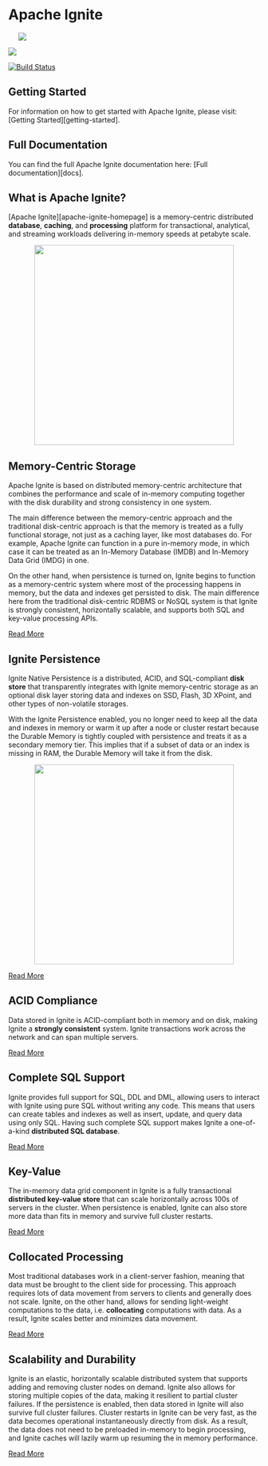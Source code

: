 # Apache Ignite

<a href="https://ignite.apache.org/"><img src="https://ignite.apache.org/images/logo3.png" hspace="20"/></a>

<a href="https://ci.ignite.apache.org/viewType.html?buildTypeId=IgniteTests24Java8_RunAll&branch_IgniteTests24Java8=%3Cdefault%3E"><img src="https://ci.ignite.apache.org/app/rest/builds/buildType:(id:IgniteTests24Java8_RunAll)/statusIcon.svg"/></a>

[![Build Status](https://travis-ci.com/Mmuzaf/ignite.svg?branch=master)](https://travis-ci.com/Mmuzaf/ignite)

## Getting Started

For information on how to get started with Apache Ignite, please visit: [Getting Started][getting-started].

## Full Documentation

You can find the full Apache Ignite documentation here: [Full documentation][docs].


## What is Apache Ignite?

[Apache Ignite][apache-ignite-homepage] is a memory-centric distributed <strong>database</strong>, <strong>caching</strong>,
 and <strong>processing</strong> platform for transactional, analytical, and streaming workloads delivering in-memory
 speeds at petabyte scale.

<p align="center">
    <a href="https://ignite.apache.org/whatisignite.html">
        <img src="https://ignite.apache.org/images/ignite_architecture.png" width="400px"/>
    </a>
</p>

## Memory-Centric Storage
Apache Ignite is based on distributed memory-centric architecture that combines the performance and scale of in-memory
computing together with the disk durability and strong consistency in one system.

The main difference between the memory-centric approach and the traditional disk-centric approach is that the memory
is treated as a fully functional storage, not just as a caching layer, like most databases do.
For example, Apache Ignite can function in a pure in-memory mode, in which case it can be treated as an
In-Memory Database (IMDB) and In-Memory Data Grid (IMDG) in one.

On the other hand, when persistence is turned on, Ignite begins to function as a memory-centric system where most of
the processing happens in memory, but the data and indexes get persisted to disk. The main difference here
from the traditional disk-centric RDBMS or NoSQL system is that Ignite is strongly consistent, horizontally
scalable, and supports both SQL and key-value processing APIs.

[Read More](https://ignite.apache.org/arch/memorycentric.html)

## Ignite Persistence

Ignite Native Persistence is a distributed, ACID, and SQL-compliant **disk store** that transparently integrates with
Ignite memory-centric storage as an optional disk layer storing data and indexes on SSD,
 Flash, 3D XPoint, and other types of non-volatile storages.

With the Ignite Persistence enabled, you no longer need to keep all the data and indexes in memory or warm it
up after a node or cluster restart because the Durable Memory is tightly coupled with persistence and treats
it as a secondary memory tier. This implies that if a subset of data or an index is missing in RAM,
the Durable Memory will take it from the disk.

<p align="center">
    <a href="https://apacheignite.readme.io/docs/distributed-persistent-store">
        <img src="https://ignite.apache.org/images/native_persistence.png?renew" width="400px"/>
    </a>
</p>

[Read More](https://ignite.apache.org/arch/persistence.html)

## ACID Compliance
Data stored in Ignite is ACID-compliant both in memory and on disk, making Ignite a **strongly consistent** system. Ignite transactions work across the network and can span multiple servers.

[Read More](https://apacheignite.readme.io/docs/transactions)

## Complete SQL Support
Ignite provides full support for SQL, DDL and DML, allowing users to interact with Ignite using pure SQL without writing any code. This means that users can create tables and indexes as well as insert, update, and query data using only SQL. Having such complete SQL support makes Ignite a one-of-a-kind **distributed SQL database**.

[Read More](https://apacheignite.readme.io/docs/distributed-sql)

## Key-Value
The in-memory data grid component in Ignite is a fully transactional **distributed key-value store** that can scale horizontally across 100s of servers in the cluster. When persistence is enabled, Ignite can also store more data than fits in memory and survive full cluster restarts.

[Read More](https://apacheignite.readme.io/docs/data-grid)

## Collocated Processing
Most traditional databases work in a client-server fashion, meaning that data must be brought to the client side for processing. This approach requires lots of data movement from servers to clients and generally does not scale. Ignite, on the other hand, allows for sending light-weight computations to the data, i.e. **collocating** computations with data. As a result, Ignite scales better and minimizes data movement.

[Read More](https://apacheignite.readme.io/docs/collocate-compute-and-data)

## Scalability and Durability
Ignite is an elastic, horizontally scalable distributed system that supports adding and removing cluster nodes on demand. Ignite also allows for storing multiple copies of the data, making it resilient to partial cluster failures. If the persistence is enabled, then data stored in Ignite will also survive full cluster failures. Cluster restarts in Ignite can be very fast, as the data becomes operational instantaneously directly from disk. As a result, the data does not need to be preloaded in-memory to begin processing, and Ignite caches will lazily warm up resuming the in memory performance.

[Read More](https://apacheignite.readme.io/docs/clustering)